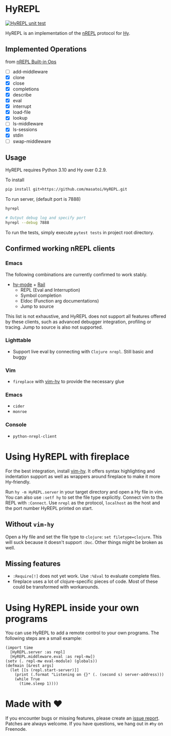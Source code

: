 # HyREPL
[![HyREPL unit test](https://github.com/masatoi/HyREPL/actions/workflows/hyrepl_test.yaml/badge.svg)](https://github.com/masatoi/HyREPL/actions/workflows/hyrepl_test.yaml)

HyREPL is an implementation of the [nREPL](https://nrepl.org) protocol for [Hy](https://github.com/hylang/hy).

## Implemented Operations

from [nREPL Built-in Ops](https://nrepl.org/nrepl/1.3/ops.html)

- [ ] add-middleware
- [x] clone
- [x] close
- [x] completions
- [x] describe
- [x] eval
- [x] interrupt
- [x] load-file
- [x] lookup
- [ ] ls-middleware
- [x] ls-sessions
- [x] stdin
- [ ] swap-middleware

## Usage
HyREPL requires Python 3.10 and Hy over 0.2.9.

To install

```sh
pip install git+https://github.com/masatoi/HyREPL.git
```

To run server, (default port is 7888)
```sh
hyrepl

# Output debug log and specify port
hyrepl --debug 7888
```

To run the tests, simply execute `pytest tests` in project root directory.

## Confirmed working nREPL clients

### Emacs
The following combinations are currently confirmed to work stably.

- [hy-mode](https://github.com/hylang/hy-mode) + [Rail](https://github.com/masatoi/Rail)
  - REPL (Eval and Interruption)
  - Symbol completion
  - Eldoc (Function arg documentations)
  - Jump to source

This list is not exhaustive, and HyREPL does not support all features offered by these clients, such as advanced debugger integration, profiling or tracing. Jump to source is also not supported.

### Lighttable
* Support live eval by connecting with `Clojure nrepl`. Still basic and buggy 

### Vim
* `fireplace` with [vim-hy](https://github.com/hylang/vim-hy) to provide the
  necessary glue

### Emacs
* `cider`
* `monroe`

### Console
* `python-nrepl-client`

Using HyREPL with fireplace
===========================

For the best integration, install [vim-hy](https://github.com/hylang/vim-hy). It
offers syntax highlighting and indentation support as well as wrappers around
fireplace to make it more Hy-friendly.

Run `hy -m HyREPL.server` in your target directory and open a Hy file in vim.
You can also use `:setf hy` to set the file type explicitly.  Connect vim to the
REPL with `:Connect`.  Use `nrepl` as the protocol, `localhost` as the host and
the port number HyREPL printed on start.

Without `vim-hy`
----------------
Open a Hy file and set the file type to `clojure`: `set filetype=clojure`. This
will suck because it doesn't support `:Doc`. Other things might be broken as
well.

Missing features
----------------
* `:Require[!]` does not yet work. Use `:%Eval` to evaluate complete files.
* fireplace uses a lot of clojure-specific pieces of code. Most of these could
  be transformed with workarounds.

Using HyREPL inside your own programs
=====================================
You can use HyREPL to add a remote control to your own programs. The following
steps are a small example:

    (import time
      [HyREPL.server :as repl]
      [HyREPL.middleware.eval :as repl-mw])
    (setv (. repl-mw eval-module) (globals))
    (defmain [&rest args]
      (let [[s (repl.start-server)]]
        (print (.format "Listening on {}" (. (second s) server-address)))
        (while True
          (time.sleep 1))))

Made with ♥
===========

If you encounter bugs or missing features, please create an [issue
report](https://github.com/Foxboron/HyREPL/issues). Patches are always welcome.
If you have questions, we hang out in `#hy` on Freenode.
